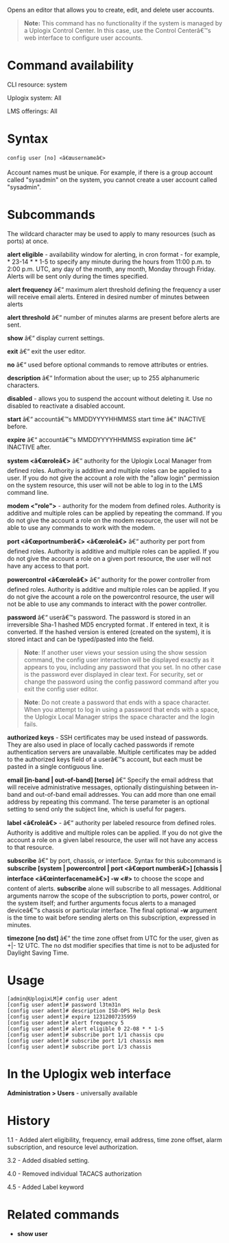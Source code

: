 <!-- 5.4 -->

Opens an editor that allows you to create, edit, and delete user accounts. 

> **Note:** This command has no functionality if the system is managed by a Uplogix Control Center. In this case, use the Control Centerâ€™s web interface to configure user accounts. 

# Command availability 

CLI resource: system

Uplogix system: All

LMS offerings: All

# Syntax 

```
config user [no] <â€œusernameâ€>
```

Account names must be unique. For example, if there is a group account called "sysadmin" on the system, you cannot create a user account called "sysadmin".

# Subcommands 


The wildcard character may be used to apply to many resources (such as ports) at once.

**alert eligible** - availability window for alerting, in cron format - for example, * 23-14 * * 1-5 to specify any minute during the hours from 11:00 p.m. to 2:00 p.m. UTC, any day of the month, any month, Monday through Friday. Alerts will be sent only during the times specified. 

**alert frequency** â€“ maximum alert threshold defining the frequency a user will receive email alerts. Entered in desired number of minutes between alerts

**alert threshold** â€“ number of minutes alarms are present  before alerts are sent.

**show** â€“ display current settings.

**exit** â€“ exit the user editor.

**no** â€“ used before optional commands to remove attributes or entries.

**description** â€“ Information about the user; up to 255 alphanumeric characters.

**disabled** - allows you to suspend the account without deleting it. Use no disabled to reactivate a disabled account.

**start** â€“ accountâ€™s MMDDYYYYHHMMSS start time â€“ INACTIVE before.

**expire** â€“ accountâ€™s MMDDYYYYHHMMSS expiration time â€“ INACTIVE after.

**system <â€œroleâ€>** â€“ authority for the Uplogix Local Manager from defined roles. Authority is additive and multiple roles can be applied to a user. If you do not give the account a role with the "allow login" permission on the system resource, this user will not be able to log in to the LMS command line.

**modem <"role">** - authority for the modem from defined roles. Authority is additive and multiple roles can be applied by repeating the command. If you do not give the account a role on the modem resource, the user will not be able to use any commands to work with the modem.

**port <â€œportnumberâ€> <â€œroleâ€>** â€“ authority per port from defined roles. Authority is additive and multiple roles can be applied. If you do not give the account a role on a given port resource, the user will not have any access to that port.

**powercontrol <â€œroleâ€>** â€“ authority for the power controller from defined roles. Authority is additive and multiple roles can be applied. If you do not give the account a role on the powercontrol resource, the user will not be able to use any commands to interact with the power controller.

**password** â€“ userâ€™s password. The password is stored in an irreversible Sha-1 hashed MD5 encrypted  format . If entered in text, it is converted. If the hashed version is entered (created on the system), it is stored intact and can be typed/pasted into the field.

> **Note**: If another user views your session using the show session command, the config user interaction will be displayed exactly as it appears to you, including any password that you set. In no other case is the password ever displayed in clear text. For security, set or change the password using the config password command after you exit the config user editor. 

> **Note**: Do not create a password that ends with a space character. When you attempt to log in using a password that ends with a space, the Uplogix Local Manager strips the space character and the login fails.

**authorized keys** - SSH certificates may be used instead of passwords. They are also used in place of locally cached passwords if remote authentication  servers are unavailable. Multiple certificates may be added to the authorized keys field of a userâ€™s account, but each must be pasted in a single contiguous line.

**email [in-band | out-of-band] [terse]** â€“ Specify the email address that will receive administrative messages, optionally distinguishing between in-band and out-of-band email addresses. You can add more than one email address by repeating this command. The terse parameter is an optional setting to send only the subject line, which is useful for pagers.

**label <label name> <â€roleâ€>** - â€“ authority per labeled resource from defined roles. Authority is additive and multiple roles can be applied. If you do not give the account a role on a given label resource, the user will not have any access to that resource.

**subscribe** â€“  by port, chassis, or interface. Syntax for this subcommand is **subscribe [system | powercontrol | port <â€œport numberâ€>]  [chassis | interface <â€œinterfacenameâ€>] -w <#>**  to choose the scope and content of alerts. **subscribe** alone will subscribe to all messages. Additional arguments narrow the scope of the subscription to ports, power control, or the system itself; and further arguments focus alerts to a managed deviceâ€™s chassis or particular interface. The final optional **-w** argument is the time to wait before sending alerts on this subscription, expressed in minutes.

**timezone [no dst]** â€“ the time zone offset from UTC for the user, given as +|- 12 UTC. The no dst modifier specifies that time is not to be adjusted for Daylight Saving Time.

# Usage

```
[admin@UplogixLM]# config user adent
[config user adent]# password l3tm31n
[config user adent]# description ISO-OPS Help Desk
[config user adent]# expire 12312007235959
[config user adent]# alert frequency 5
[config user adent]# alert eligible 0 22-08 * * 1-5
[config user adent]# subscribe port 1/1 chassis cpu
[config user adent]# subscribe port 1/1 chassis mem
[config user adent]# subscribe port 1/3 chassis
```

# In the Uplogix web interface

**Administration > Users** - universally available

# History 

1.1 - Added alert eligibility, frequency, email address, time zone offset, alarm subscription, and resource level authorization.

3.2 - Added disabled setting.

4.0 - Removed individual TACACS authorization 

4.5 - Added Label keyword

# Related commands 

- **show user**
